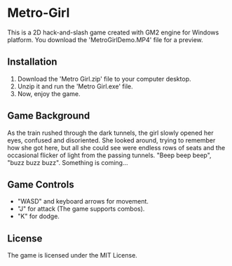 # Metro-Girl
This is a 2D hack-and-slash game created with GM2 engine for Windows platform. You download the 'MetroGirlDemo.MP4' file for a preview.


## Installation
1. Download the 'Metro Girl.zip' file to your computer desktop.
2. Unzip it and run the 'Metro Girl.exe' file.
3. Now, enjoy the game.


## Game Background
As the train rushed through the dark tunnels, the girl slowly opened her eyes, confused and disoriented. She looked around, trying to remember how she got here, but all she could see were endless rows of seats and the occasional flicker of light from the passing tunnels. "Beep beep beep", "buzz buzz buzz". Something is coming...


## Game Controls
- "WASD" and keyboard arrows for movement.
- "J" for attack (The game supports combos).
- "K" for dodge.


## License
The game is licensed under the MIT License.

